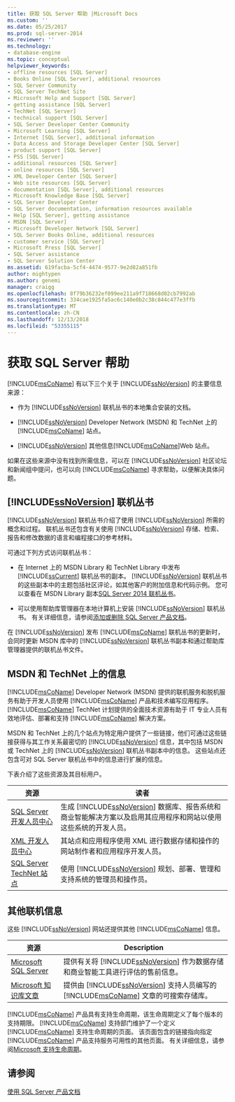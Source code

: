 ```yaml
---
title: 获取 SQL Server 帮助 |Microsoft Docs
ms.custom: ''
ms.date: 05/25/2017
ms.prod: sql-server-2014
ms.reviewer: ''
ms.technology:
- database-engine
ms.topic: conceptual
helpviewer_keywords:
- offline resources [SQL Server]
- Books Online [SQL Server], additional resources
- SQL Server Community
- SQL Server TechNet Site
- Microsoft Help and Support [SQL Server]
- getting assistance [SQL Server]
- TechNet [SQL Server]
- technical support [SQL Server]
- SQL Server Developer Center Community
- Microsoft Learning [SQL Server]
- Internet [SQL Server], additional information
- Data Access and Storage Developer Center [SQL Server]
- product support [SQL Server]
- PSS [SQL Server]
- additional resources [SQL Server]
- online resources [SQL Server]
- XML Developer Center [SQL Server]
- Web site resources [SQL Server]
- documentation [SQL Server], additional resources
- Microsoft Knowledge Base [SQL Server]
- SQL Server Developer Center
- SQL Server documentation, information resources available
- Help [SQL Server], getting assistance
- MSDN [SQL Server]
- Microsoft Developer Network [SQL Server]
- SQL Server Books Online, additional resources
- customer service [SQL Server]
- Microsoft Press [SQL Server]
- SQL Server assistance
- SQL Server Solution Center
ms.assetid: 619facba-5cf4-4474-9577-9e2d82a851fb
author: mightypen
ms.author: genemi
manager: craigg
ms.openlocfilehash: 8f79b36232ef099ee211a9f718668d02cb7992ab
ms.sourcegitcommit: 334cae1925fa5ac6c140e0b2c38c844c477e3ffb
ms.translationtype: MT
ms.contentlocale: zh-CN
ms.lasthandoff: 12/13/2018
ms.locfileid: "53355115"
---
```

# <a name="getting-sql-server-assistance"></a>获取 SQL Server 帮助
  [!INCLUDE[msCoName](../includes/msconame-md.md)] 有以下三个关于 [!INCLUDE[ssNoVersion](../includes/ssnoversion-md.md)] 的主要信息来源：  
  
-   作为 [!INCLUDE[ssNoVersion](../includes/ssnoversion-md.md)] 联机丛书的本地集合安装的文档。  
  
-   [!INCLUDE[ssNoVersion](../includes/ssnoversion-md.md)] Developer Network (MSDN) 和 TechNet 上的 [!INCLUDE[msCoName](../includes/msconame-md.md)] 站点。  
  
-   [!INCLUDE[ssNoVersion](../includes/ssnoversion-md.md)] 其他信息[!INCLUDE[msCoName](../includes/msconame-md.md)]Web 站点。  
  
 如果在这些来源中没有找到所需信息，可以在 [!INCLUDE[ssNoVersion](../includes/ssnoversion-md.md)] 社区论坛和新闻组中提问，也可以向 [!INCLUDE[msCoName](../includes/msconame-md.md)] 寻求帮助，以便解决具体问题。  
  
## <a name="includessnoversionincludesssnoversion-mdmd-books-online"></a>[!INCLUDE[ssNoVersion](../includes/ssnoversion-md.md)] 联机丛书  
 [!INCLUDE[ssNoVersion](../includes/ssnoversion-md.md)] 联机丛书介绍了使用 [!INCLUDE[ssNoVersion](../includes/ssnoversion-md.md)] 所需的概念和过程。 联机丛书还包含有关使用 [!INCLUDE[ssNoVersion](../includes/ssnoversion-md.md)] 存储、检索、报告和修改数据的语言和编程接口的参考材料。  
  
 可通过下列方式访问联机丛书：  
  
-   在 Internet 上的 MSDN Library 和 TechNet Library 中发布 [!INCLUDE[ssCurrent](../includes/sscurrent-md.md)] 联机丛书的副本。 [!INCLUDE[ssNoVersion](../includes/ssnoversion-md.md)] 联机丛书的这些副本中的主题包括社区评论，如其他客户的附加信息和代码示例。 您可以查看在 MSDN Library 副本[SQL Server 2014 联机丛书](../2014-toc/index.md)。  
  
-   可以使用帮助库管理器在本地计算机上安装 [!INCLUDE[ssNoVersion](../includes/ssnoversion-md.md)] 联机丛书。 有关详细信息，请参阅[添加或删除 SQL Server 产品文档](../2014-toc/books-online-for-sql-server-2014.md)。  
  
 在 [!INCLUDE[ssNoVersion](../includes/ssnoversion-md.md)] 发布 [!INCLUDE[msCoName](../includes/msconame-md.md)] 联机丛书的更新时，会同时更新 MSDN 库中的 [!INCLUDE[ssNoVersion](../includes/ssnoversion-md.md)] 联机丛书副本和通过帮助库管理器提供的联机丛书文件。  
  
## <a name="information-on-msdn-and-technet"></a>MSDN 和 TechNet 上的信息  
 [!INCLUDE[msCoName](../includes/msconame-md.md)] Developer Network (MSDN) 提供的联机服务和脱机服务有助于开发人员使用 [!INCLUDE[msCoName](../includes/msconame-md.md)] 产品和技术编写应用程序。 [!INCLUDE[msCoName](../includes/msconame-md.md)] TechNet 计划提供的全面技术资源有助于 IT 专业人员有效地评估、部署和支持 [!INCLUDE[msCoName](../includes/msconame-md.md)] 解决方案。  
  
 MSDN 和 TechNet 上的几个站点为特定用户提供了一些链接，他们可通过这些链接获得与其工作关系最密切的 [!INCLUDE[ssNoVersion](../includes/ssnoversion-md.md)] 信息，其中包括 MSDN 或 TechNet 上的 [!INCLUDE[ssNoVersion](../includes/ssnoversion-md.md)] 联机丛书副本中的信息。 这些站点还包含可对 SQL Server 联机丛书中的信息进行扩展的信息。  
  
 下表介绍了这些资源及其目标用户。  
  
|资源|读者|  
|--------------|--------------|  
|[SQL Server 开发人员中心](https://msdn.microsoft.com/sqlserver/)|生成 [!INCLUDE[ssNoVersion](../includes/ssnoversion-md.md)] 数据库、报告系统和商业智能解决方案以及启用其应用程序和网站以使用这些系统的开发人员。|  
|[XML 开发人员中心](https://go.microsoft.com/fwlink/?LinkId=42458)|其站点和应用程序使用 XML 进行数据存储和操作的网站制作者和应用程序开发人员。|  
|[SQL Server TechNet 站点](https://technet.microsoft.com/sqlserver/dn135309)|使用 [!INCLUDE[ssNoVersion](../includes/ssnoversion-md.md)] 规划、部署、管理和支持系统的管理员和操作员。|  
  
## <a name="additional-online-information"></a>其他联机信息  
 这些 [!INCLUDE[ssNoVersion](../includes/ssnoversion-md.md)] 网站还提供其他 [!INCLUDE[msCoName](../includes/msconame-md.md)] 信息。  
  
|资源|Description|  
|--------------|-----------------|  
|[Microsoft SQL Server](https://go.microsoft.com/fwlink/?linkid=8504)|提供有关将 [!INCLUDE[ssNoVersion](../includes/ssnoversion-md.md)] 作为数据存储和商业智能工具进行评估的售前信息。|  
|[Microsoft 知识库文章](https://go.microsoft.com/fwlink/?LinkId=42461)|提供由 [!INCLUDE[ssNoVersion](../includes/ssnoversion-md.md)] 支持人员编写的 [!INCLUDE[msCoName](../includes/msconame-md.md)] 文章的可搜索存储库。|    
  
 [!INCLUDE[msCoName](../includes/msconame-md.md)] 产品具有支持生命周期，该生命周期定义了每个版本的支持期限。 [!INCLUDE[msCoName](../includes/msconame-md.md)] 支持部门维护了一个定义 [!INCLUDE[msCoName](../includes/msconame-md.md)] 支持生命周期的页面。 该页面包含的链接指向指定 [!INCLUDE[msCoName](../includes/msconame-md.md)] 产品支持服务可用性的其他页面。 有关详细信息，请参阅[Microsoft 支持生命周期](https://go.microsoft.com/fwlink/?LinkId=98306)。  
  
## <a name="see-also"></a>请参阅  
 [使用 SQL Server 产品文档](../2014-toc/books-online-for-sql-server-2014.md)  
  
  
